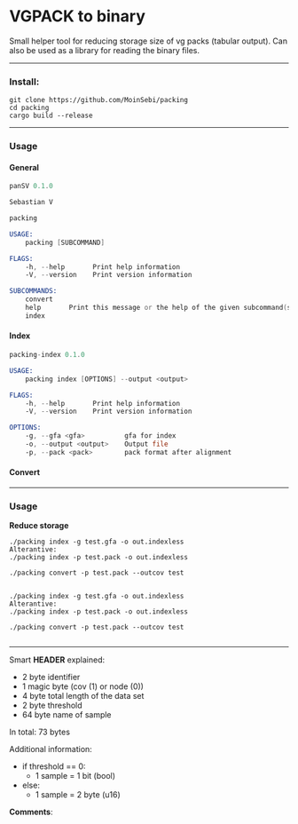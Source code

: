 # VGPACK to binary
Small helper tool for reducing storage size of vg packs (tabular output).
Can also be used as a library for reading the binary files. 


___ 
### Install: 

```
git clone https://github.com/MoinSebi/packing
cd packing
cargo build --release

```
___
### Usage
#### General
```asm
panSV 0.1.0

Sebastian V

packing

USAGE:
    packing [SUBCOMMAND]

FLAGS:
    -h, --help       Print help information
    -V, --version    Print version information

SUBCOMMANDS:
    convert    
    help       Print this message or the help of the given subcommand(s)
    index    

```
#### Index
```asm 
packing-index 0.1.0

USAGE:
    packing index [OPTIONS] --output <output>

FLAGS:
    -h, --help       Print help information
    -V, --version    Print version information

OPTIONS:
    -g, --gfa <gfa>          gfa for index
    -o, --output <output>    Output file
    -p, --pack <pack>        pack format after alignment

```

#### Convert

--- 
### Usage

**Reduce storage**
```
./packing index -g test.gfa -o out.indexless
Alterantive: 
./packing index -p test.pack -o out.indexless

./packing convert -p test.pack --outcov test
  
```


```
./packing index -g test.gfa -o out.indexless
Alterantive: 
./packing index -p test.pack -o out.indexless

./packing convert -p test.pack --outcov test
  
```

---

Smart **HEADER** explained: 
- 2 byte identifier
- 1 magic byte (cov (1) or node (0))
- 4 byte total length of the data set 
- 2 byte threshold 
- 64 byte name of sample

In total: 73 bytes

Additional information:    
  
- if threshold == 0:  
    -  1 sample = 1 bit (bool)  
-  else:  
    - 1 sample = 2 byte (u16)
        
        
**Comments**:
  




